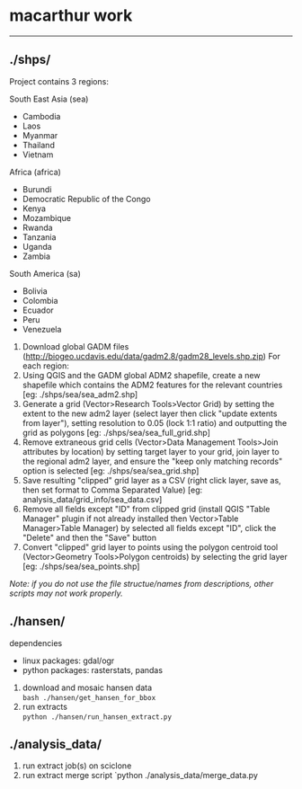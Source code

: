 # macarthur work

--------------------------------------------------

## ./shps/

Project contains 3 regions:

South East Asia (sea)
- Cambodia
- Laos
- Myanmar
- Thailand
- Vietnam

Africa (africa)
- Burundi
- Democratic Republic of the Congo
- Kenya
- Mozambique
- Rwanda
- Tanzania
- Uganda
- Zambia

South America (sa)
- Bolivia
- Colombia
- Ecuador
- Peru
- Venezuela

1. Download global GADM files (http://biogeo.ucdavis.edu/data/gadm2.8/gadm28_levels.shp.zip)
For each region:
2. Using QGIS and the GADM global ADM2 shapefile, create a new shapefile which contains the ADM2 features for the relevant countries [eg: ./shps/sea/sea_adm2.shp]
3. Generate a grid (Vector>Research Tools>Vector Grid) by setting the extent to the new adm2 layer (select layer then click "update extents from layer"), setting resolution to 0.05 (lock 1:1 ratio) and outputting the grid as polygons [eg: ./shps/sea/sea_full_grid.shp]
4. Remove extraneous grid cells (Vector>Data Management Tools>Join attributes by location) by setting target layer to your grid, join layer to the regional adm2 layer, and ensure the "keep only matching records" option is selected [eg: ./shps/sea/sea_grid.shp]
5. Save resulting "clipped" grid layer as a CSV (right click layer, save as, then set format to Comma Separated Value) [eg: analysis_data/grid_info/sea_data.csv]
6. Remove all fields except "ID" from clipped grid (install QGIS "Table Manager" plugin if not already installed then Vector>Table Manager>Table Manager) by selected all fields except "ID", click the "Delete" and then the "Save" button
7. Convert "clipped" grid layer to points using the polygon centroid tool (Vector>Geometry Tools>Polygon centroids) by selecting the grid layer [eg: ./shps/sea/sea_points.shp]

_Note: if you do not use the file structue/names from descriptions, other scripts may not work properly._


## ./hansen/

dependencies
- linux packages: gdal/ogr
- python packages: rasterstats, pandas

1. download and mosaic hansen data  
`bash ./hansen/get_hansen_for_bbox`
2. run extracts  
   `python ./hansen/run_hansen_extract.py`


## ./analysis_data/

1. run extract job(s) on sciclone
2. run extract merge script
   `python ./analysis_data/merge_data.py


